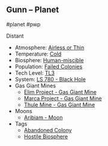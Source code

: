 ## Gunn &ndash; Planet

#planet #pwp

Distant

- Atmosphere: [Airless or Thin](STARS%20WITHOUT%20NUMBER,%20FREE%20EDITION%20-%20obsidian.md#Airless%20or%20Thin)
- Temperature: [Cold](STARS%20WITHOUT%20NUMBER,%20FREE%20EDITION%20-%20obsidian.md#Cold)
- Biosphere: [Human-miscible](STARS%20WITHOUT%20NUMBER,%20FREE%20EDITION%20-%20obsidian.md#Human-Miscible)
- Population: [Failed Colonies](STARS%20WITHOUT%20NUMBER,%20FREE%20EDITION%20-%20obsidian.md#Failed%20Colonies)
- Tech Level: [TL3](STARS%20WITHOUT%20NUMBER,%20FREE%20EDITION%20-%20obsidian.md#TL3)
- System: [LS 780 - Black Hole](STARS%20WITHOUT%20NUMBER,%20FREE%20EDITION%20-%20obsidian.md#PiratesWithoutPlunder/LS%20780%20-%20Black%20Hole)
- Gas Giant Mines
	- [Elim Project - Gas Giant Mine](STARS%20WITHOUT%20NUMBER,%20FREE%20EDITION%20-%20obsidian.md#PiratesWithoutPlunder/Elim%20Project%20-%20Gas%20Giant%20Mine)
	- [Marca Project - Gas Giant Mine](STARS%20WITHOUT%20NUMBER,%20FREE%20EDITION%20-%20obsidian.md#PiratesWithoutPlunder/Marca%20Project%20-%20Gas%20Giant%20Mine)
	- [Thule Mine - Gas Giant Mine](STARS%20WITHOUT%20NUMBER,%20FREE%20EDITION%20-%20obsidian.md#PiratesWithoutPlunder/Thule%20Mine%20-%20Gas%20Giant%20Mine)
- Moons
   - [Aribiam - Moon](STARS%20WITHOUT%20NUMBER,%20FREE%20EDITION%20-%20obsidian.md#PiratesWithoutPlunder/Aribiam%20-%20Moon)
- Tags
   - [Abandoned Colony](STARS%20WITHOUT%20NUMBER,%20FREE%20EDITION%20-%20obsidian.md#Abandoned%20Colony)
   - [Hostile Biosphere](STARS%20WITHOUT%20NUMBER,%20FREE%20EDITION%20-%20obsidian.md#Hostile%20Biosphere)

